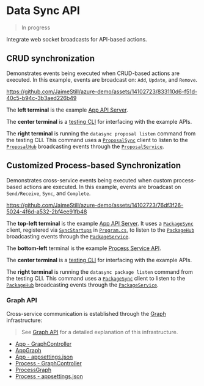 # Data Sync API

> In progress

Integrate web socket broadcasts for API-based actions.

## CRUD synchronization

Demonstrates events being executed when CRUD-based actions are executed. In this example, events are broadcast on: `Add`, `Update`, and `Remove`.

https://github.com/JaimeStill/azure-demo/assets/14102723/833110d6-f51d-40c5-b94c-3b3aed226b49

The **left terminal** is the example [App API Server](./example/server/App/).

The **center terminal** is a [testing CLI](./example/client/cli/) for interfacing with the example APIs.

The **right terminal** is running the `datasync proposal listen` command from the testing CLI. This command uses a [`ProposalSync`](./example/Contracts/App/ProposalSync.cs) client to listen to the [`ProposalHub`](./example/server/App/Hubs/ProposalHub.cs) broadcasting events through the [`ProposalService`](./example/server/App/Services/ProposalService.cs).

## Customized Process-based Synchronization

Demonstrates cross-service events being executed when custom process-based actions are executed. In this example, events are broadcast on `Send/Receive`, `Sync`, and `Complete`.

https://github.com/JaimeStill/azure-demo/assets/14102723/76df3f26-5024-4f6d-a532-2bf4ee91fb48

The **top-left terminal** is the example [App API Server](./example/server/App/). It uses a [`PackageSync`](./example/Contracts/Process/PackageSync.cs) client, registered via [`SyncStartups`](./example/server/App/Sync/SyncStartups.cs) in [`Program.cs`](./example/server/App/Program.cs#L56), to listen to the [`PackageHub`](./example/server/Process/Hubs/PackageHub.cs) broadcasting events through the [`PackageService`](./example/server/Process/Services/PackageService.cs).

The **bottom-left** terminal is the example [Process Service API](./example/server/Process/).

The **center terminal** is a [testing CLI](./example/client/cli/) for interfacing with the example APIs.

The **right terminal** is running the `datasync package listen` command from the testing CLI. This command uses a [`PackageSync`](./example/Contracts/Process/PackageSync.cs) client to listen to the [`PackageHub`](./example/server/Process/Hubs/PackageHub.cs) broadcasting events through the [`PackageService`](./example/server/Process/Services/PackageService.cs).

### Graph API

Cross-service communication is established through the [Graph](./example/Common/Graph/) infrastructure:

> See [Graph API](https://github.com/JaimeStill/decentralized-staffing/blob/main/graph.md) for a detailed explanation of this infrastructure.

* [App - GraphController](./example/server/App/Controllers/GraphController.cs)
* [AppGraph](./example/Contracts/App/AppGraph.cs)
* [App - appsettings.json](./example/server/App/appsettings.json)
* [Process - GraphController](./example/server/Process/Controllers/GraphController.cs)
* [ProcessGraph](./example/Contracts/Process/ProcessGraph.cs)
* [Process - appsettings.json](./example/server/Process/appsettings.json)